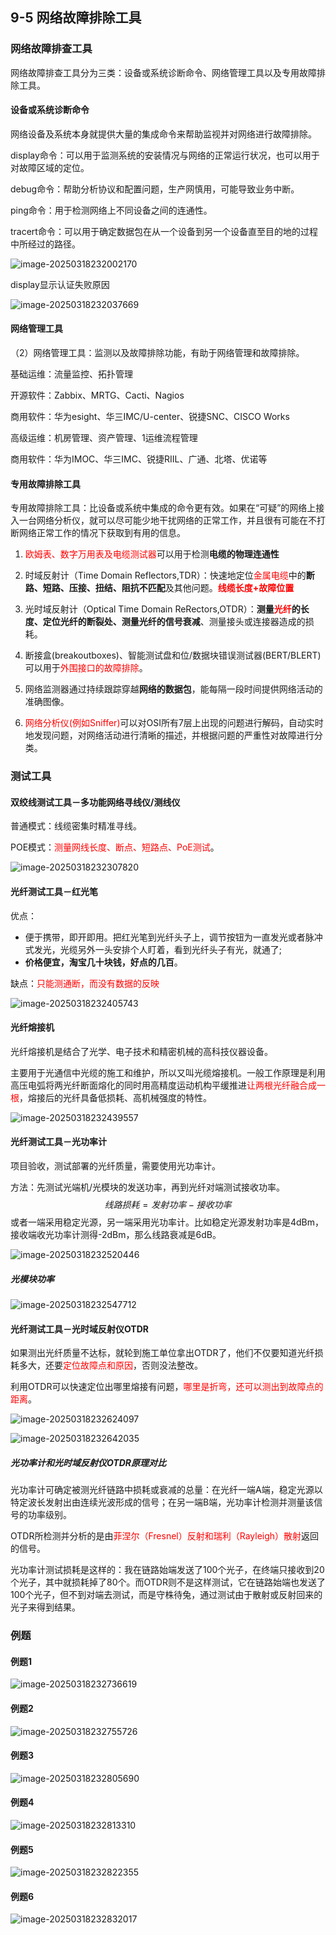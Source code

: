 ## 9-5 网络故障排除工具

### 网络故障排查工具

网络故障排查工具分为三类：设备或系统诊断命令、网络管理工具以及专用故障排除工具。

#### 设备或系统诊断命令

网络设备及系统本身就提供大量的集成命令来帮助监视并对网络进行故障排除。

display命令：可以用于监测系统的安装情况与网络的正常运行状况，也可以用于对故障区域的定位。

debug命令：帮助分析协议和配置问题，生产网慎用，可能导致业务中断。

ping命令：用于检测网络上不同设备之间的连通性。

tracert命令：可以用于确定数据包在从一个设备到另一个设备直至目的地的过程中所经过的路径。

![image-20250318232002170](https://img.yatjay.top/md/20250318232002209.png)

display显示认证失败原因

![image-20250318232037669](https://img.yatjay.top/md/20250318232037722.png)

#### 网络管理工具

（2）网络管理工具：监测以及故障排除功能，有助于网络管理和故障排除。

基础运维：流量监控、拓扑管理

开源软件：Zabbix、MRTG、Cacti、Nagios

商用软件：华为esight、华三IMC/U-center、锐捷SNC、CISCO Works

高级运维：机房管理、资产管理、1运维流程管理

商用软件：华为IMOC、华三IMC、锐捷RIIL、广通、北塔、优诺等

#### 专用故障排除工具

专用故障排除工具：比设备或系统中集成的命令更有效。如果在“可疑”的网络上接入一台网络分析仪，就可以尽可能少地干扰网络的正常工作，并且很有可能在不打断网络正常工作的情况下获取到有用的信息。

1. <font color="red">欧姆表、数字万用表及电缆测试器</font>可以用于检测**电缆的物理连通性**
2. 时域反射计（Time Domain Reflectors,TDR）：快速地定位<font color="red">金属电缆</font>中的**断路、短路、压接、扭结、阻抗不匹配**及其他问题。<font color="red">**线缆长度+故障位置**</font>
3. 光时域反射计（Optical Time Domain ReRectors,OTDR）：**测量<font color="red">光纤</font>的长度、定位光纤的断裂处、测量光纤的信号衰减**、测量接头或连接器造成的损耗。

4. 断接盒(breakoutboxes)、智能测试盘和位/数据块错误测试器(BERT/BLERT)可以用于<font color="red">外围接口的故障排除</font>。

5. 网络监测器通过持续跟踪穿越**网络的数据包**，能每隔一段时间提供网络活动的准确图像。

6. <font color="red">网络分析仪(例如Sniffer)</font>可以对OSI所有7层上出现的问题进行解码，自动实时地发现问题，对网络活动进行清晰的描述，并根据问题的严重性对故障进行分类。

### 测试工具

#### 双绞线测试工具－多功能网络寻线仪/测线仪

普通模式：线缆密集时精准寻线。

POE模式：<font color="red">测量网线长度、断点、短路点、PoE测试</font>。

![image-20250318232307820](https://img.yatjay.top/md/20250318232307884.png)

#### 光纤测试工具－红光笔

优点：

- 便于携带，即开即用。把红光笔到光纤头子上，调节按钮为一直发光或者脉冲式发光，光缆另外一头安排个人盯着，看到光纤头子有光，就通了;
- **价格便宜，淘宝几十块钱，好点的几百**。

缺点：<font color="red">只能测通断，而没有数据的反映</font>

![image-20250318232405743](https://img.yatjay.top/md/20250318232405825.png)

#### 光纤熔接机

光纤熔接机是结合了光学、电子技术和精密机械的高科技仪器设备。

主要用于光通信中光缆的施工和维护，所以又叫光缆熔接机。一般工作原理是利用高压电弧将两光纤断面熔化的同时用高精度运动机构平缓推进<font color="red">让两根光纤融合成一根</font>，熔接后的光纤具备低损耗、高机械强度的特性。

![image-20250318232439557](https://img.yatjay.top/md/20250318232439614.png)

#### 光纤测试工具－光功率计

项目验收，测试部署的光纤质量，需要使用光功率计。

方法：先测试光端机/光模块的发送功率，再到光纤对端测试接收功率。
$$
线路损耗=发射功率-接收功率
$$
或者一端采用稳定光源，另一端采用光功率计。比如稳定光源发射功率是4dBm，接收端收光功率计测得-2dBm，那么线路衰减是6dB。

![image-20250318232520446](https://img.yatjay.top/md/20250318232520505.png)

##### 光模块功率

![image-20250318232547712](https://img.yatjay.top/md/20250318232547745.png)

#### 光纤测试工具－光时域反射仪OTDR

如果测出光纤质量不达标，就轮到施工单位拿出OTDR了，他们不仅要知道光纤损耗多大，还要<font color="red">定位故障点和原因</font>，否则没法整改。

利用OTDR可以快速定位出哪里熔接有问题，<font color="red">哪里是折弯，还可以测出到故障点的距离</font>。

![image-20250318232624097](https://img.yatjay.top/md/20250318232624151.png)

![image-20250318232642035](https://img.yatjay.top/md/20250318232642082.png)

##### 光功率计和光时域反射仪OTDR原理对比

光功率计可确定被测光纤链路中损耗或衰减的总量：在光纤一端A端，稳定光源以特定波长发射出由连续光波形成的信号；在另一端B端，光功率计检测并测量该信号的功率级别。

OTDR所检测并分析的是由<font color="red">菲涅尔（Fresnel）反射和瑞利（Rayleigh）散射</font>返回的信号。

光功率计测试损耗是这样的：我在链路始端发送了100个光子，在终端只接收到20个光子，其中就损耗掉了80个。而OTDR则不是这样测试，它在链路始端也发送了100个光子，但不到对端去测试，而是守株待兔，通过测试由于散射或反射回来的光子来得到结果。

### 例题

#### 例题1

![image-20250318232736619](https://img.yatjay.top/md/20250318232736653.png)



#### 例题2

![image-20250318232755726](https://img.yatjay.top/md/20250318232755763.png)



#### 例题3

![image-20250318232805690](https://img.yatjay.top/md/20250318232805727.png)

#### 例题4

![image-20250318232813310](https://img.yatjay.top/md/20250318232813356.png)



#### 例题5

![image-20250318232822355](https://img.yatjay.top/md/20250318232822394.png)



#### 例题6

![image-20250318232832017](https://img.yatjay.top/md/20250318232832056.png)

